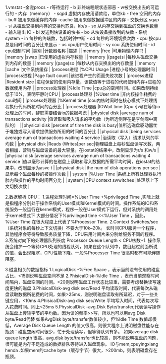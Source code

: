 1.vmstat
    -金宠procs
        - r等待运行
        - b 非终端睡眠状态邪恶
        - w被交换出去的可运行的
    - 内存（memory）
        - sqpd 虚拟内存使用请款给，单位kb
        - free 空闲的内存
        - buff 被用来做缓存的内存
        -cache 被用来做数据缓冲区的内存
    - 交换分区 sqap
        - si 从磁盘交换到内存的交换也苏良，kb/s
        - so 从内存交换到磁盘的交换也数量
    - 输入输出 IO
        - bi 发送到快设备的快书
        - bo 从块设备接收到的块数
    - 系统 system
        - in 每秒的终端数，包括时钟中断
        - cd 每秒的环境切换次数
    - cpu 按cpu总是用时间的百分比来显示
        - us cpu用户使用时间
        - sy cou 系统使用时间
        - id cpu限制时间
 |类别 |计数器名称 |描述 |
 |memory |free |可用物理内存书 |
 |memory |swap |已使用的虚拟内存数量 |
 |memory |(page)si |每秒从磁盘交换到内存的数量 |
 |memory |(page)so |每秒从内存交换出的内存数量 |
 |memory |cache |文件系统缓存 |
 |process进程 |%CPU Usage |进程小号的处理器时间 |
 |process进程 |Page fault count |该进程产生的页面失败次数 |
 |process进程 |Resident size |进程保留的使用内存量，该数值等于进程的代码使用内存+进程的数据使用内存 |
 |process处理器 |%Idle Time |cpu总的空闲时间。如果改制持续低于10%，表明平静时CPU |
 |process处理器 |%User time |非内核操作耗费的cou时间 |
 |process处理器 |%Kernel time |cou内核时间时在核心模式下处理线程执行代码所花时间的百分比 |
 |process处理器 |IOWait time |Cpu 小号在等待io处理上的时间，辞职需要结合io的数据考虑  |
 |physical disk  |average num of transactions activity |值读取和吸入请求的平均数（为所选侧畔在是李剑阁中离队的） |
 |physical disk  |percent of time the disk is busy|值所选磁盘驱动器忙于唯独或写入请求提供服务所用的时间的百分比 |
 |physical disk  |being services average num of transactions waiting 4 service |治读取（写入）请求队列的平均数 |
 |physical disk  |Reads (Writes)per sec|物理磁盘上每秒磁盘读写次数，两者相加，营销与磁盘设备的最大容量。在iostat的结果中，改制显示为r/s 和w/s |
 |physical disk  |average services average num of transactions waiting 4 service |值以毫秒计算的在磁盘上读取和写入数据的所需平均时间，在iostat的结果中，改制显示为asvc t |
 |physical disk  |the num of disk operations per sec |显示每个磁盘每秒的被操作次数 |
 | system  |%User Time |系统上所有处理器执行肺内和操作的平均时间百分比 |
 | system  |CPU context swwitches |处理器上下文切换次数 |
 
2.数据解析
CPU：
1.进程处理时间=%User Time +%privileged Time ,实际上就是指程序分别处于操作系统的User模式和Kernel模式的时间。操作系统的IO和系统服务一般运行在kernel模式，程序一般在User模式下运行，但对系统的调用处于kernel模式下
大部分情况下%privileged time <<%User Time ，因此，%User Time 在很大程度上代表了%Processor Time.
2.Context Switches/sec （系统对象的每秒上下文切换）不要大于10k~20k。
长时间CPU服务一个程序，其他程序会等待导致服务质量下降，CPU采用时间片来分别给服务不同的程序。
3.系统对向下的处理器队列长度 Processor Queue Length < CPU核数+1.
操作系统会维护一个等待CPU处理的线程队列，如果在这个队列中，数目超过前面所说的值，会出现阻塞，CPU性能下降。一般%Processer Time 很高时都有可能伴随阻塞。

3.磁盘相关的数据指标
    1.LogicalDisk -%Free Space ，表示当前没有使用的磁盘占比，<15则说明磁盘空间不足
    2.PhisicalDisk-%Idle Time ，表示当前观察时间间隔内，磁盘空间的时间。<20则说明磁盘工作状态比较重，需要考虑替换读写速度更快的磁盘
    3.PhisicalDisk-avg disk sec/Read 平均读取时间，代表每次从磁盘读取数据所花费的时间，如果>25ms，则说明磁盘读取有所延迟，对于一些关键应用，<10ms
    4.PhisicalDisk-avg disk sec/Write 平均写入时间，代表每次写入花费时间。同上<25ms
    5.PhysicalDisk -avg.Disk Byte/transfer,代表读写操作从磁盘上传输字节的平均数。因为读的频率>>写，所以也可以用avg.Disk byte/Read代替
    如果AvgDisk byte/transfer数值较小，但%Idle Time 数值却很低，Average Disk Queue Length 的值又很高，则很大程序上说明磁盘性能存在瓶颈：磁盘空闲时间很少，忙于处理读写，但等待队列有多。
    如果average disk queue length 很高，avg.disk byte/transfer也比较高，则不能说明磁盘的问题，很可能是内存不足造成的数据排队等待进入磁盘现象。
    IO与mem,cpuyingxiang henda .如果mem的cache byte（缓存字节）很大，>200mb，则表明磁盘存在瓶颈。
    